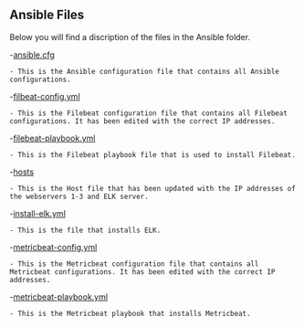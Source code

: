 ## Ansible Files

Below you will find a discription of the files in the Ansible folder.

-[ansible.cfg](https://github.com/manifestjp/Project-1/blob/2fafd3100047f606abc0661d6133d31310d85662/Ansible/ansible.cfg)

    - This is the Ansible configuration file that contains all Ansible configurations.

-[filbeat-config.yml](https://github.com/manifestjp/Project-1/blob/2fafd3100047f606abc0661d6133d31310d85662/Ansible/filebeat-config.yml)

    - This is the Filebeat configuration file that contains all Filebeat configurations. It has been edited with the correct IP addresses.

-[filebeat-playbook.yml](https://github.com/manifestjp/Project-1/blob/2fafd3100047f606abc0661d6133d31310d85662/Ansible/filebeat-playbook.yml)

    - This is the Filebeat playbook file that is used to install Filebeat.

-[hosts](https://github.com/manifestjp/Project-1/blob/2fafd3100047f606abc0661d6133d31310d85662/Ansible/hosts)

    - This is the Host file that has been updated with the IP addresses of the webservers 1-3 and ELK server.

-[install-elk.yml](https://github.com/manifestjp/Project-1/blob/2fafd3100047f606abc0661d6133d31310d85662/Ansible/install-elk.yml)

    - This is the file that installs ELK.

-[metricbeat-config.yml](https://github.com/manifestjp/Project-1/blob/2fafd3100047f606abc0661d6133d31310d85662/Ansible/metricbeat-config.yml)

    - This is the Metricbeat configuration file that contains all Metricbeat configurations. It has been edited with the correct IP addresses.

-[metricbeat-playbook.yml](https://github.com/manifestjp/Project-1/blob/2fafd3100047f606abc0661d6133d31310d85662/Ansible/metricbeat-playbook.yml)

    - This is the Metricbeat playbook that installs Metricbeat.
